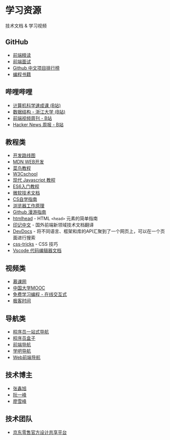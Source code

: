 # 学习资源

技术文档 & 学习视频

## GitHub

- [前端精读](https://github.com/ascoders/weekly?utm_source=gold_browser_extension)
- [前端面试](https://github.com/lgwebdream/FE-Interview?utm_source=gold_browser_extension)
- [Github 中文项目排行榜](https://github.com/GrowingGit/GitHub-Chinese-Top-Charts?utm_source=gold_browser_extension)
- [编程书籍](https://www.electronjs.org/docs/latest)

## 哔哩哔哩

- [计算机科学速成课 (B站)](https://www.bilibili.com/video/BV1EW411u7th/?spm_id_from=333.999.0.0&vd_source=6e79f4b68dfe8bd9caa3fea4ec6ef65b)
- [数据结构 - 浙江大学 (B站)](https://www.bilibili.com/video/BV1JW411i731/?spm_id_from=333.999.0.0)
- [前端视频周刊 - B站](https://www.bilibili.com/video/BV1Kt4y1x7zT/?spm_id_from=pageDriver&vd_source=6e79f4b68dfe8bd9caa3fea4ec6ef65b)
- [Hacker News 周报 - B站](https://www.bilibili.com/video/BV16N4y1T7Hu/?spm_id_from=333.337.search-card.all.click&vd_source=6e79f4b68dfe8bd9caa3fea4ec6ef65b)


## 教程类

- [开发路线图](https://roadmap.sh/)
- [MDN WEB开发](https://developer.mozilla.org/zh-CN/docs/Learn)
- [菜鸟教程](https://www.runoob.com/)
- [W3Cschool](https://www.w3cschool.cn/)
- [现代 Javascript 教程](https://zh.javascript.info/)
- [ES6入门教程](https://es6.ruanyifeng.com/)
- [微软技术文档](https://learn.microsoft.com/zh-cn/docs/)
- [CS自学指南](https://csdiy.wiki/)
- [浏览器工作原理](https://github.com/vasanthk/how-web-works)
- [Github 漫游指南](https://github.phodal.com/#/chapter/Github%E6%BC%AB%E6%B8%B8%E6%8C%87%E5%8D%97)
- [htmlhead](https://htmlhead.dev/) - HTML `<head>` 元素的简单指南
- [印记中文](https://docschina.org/) - 国外前端新领域技术文档翻译
- [DevDocs](https://devdocs.io/) - 将不同语言、框架和库的API汇聚到了一个网页上，可以在一个页面进行搜索
- [css-tricks](https://css-tricks.com/) - CSS 技巧
- [Vscode 代码编辑器文档](https://code.visualstudio.com/docs)

## 视频类


- [慕课网](https://www.imooc.com/?utm_source=baidu-pc&utm_medium=sem&utm_campaign=brand&utm_content=1&utm_term=brand&bd_vid=11388327471781983055)
- [中国大学MOOC](https://www.icourse163.org/)
- [免费学习编程 - 在线交互式](https://chinese.freecodecamp.org/)
- [极客时间](https://time.geekbang.org/?utm_source=related_read&utm_medium=article&utm_term=related_read)

## 导航类

- [程序员一站式导航](https://www.cxy521.com/)
- [程序员盒子](https://www.coderutil.com/)
- [前端导航](https://www.haorooms.com/nav)
- [学吧导航](https://www.xue8nav.com/#term-6)
- [Web前端导航](http://www.alloyteam.com/nav/)

## 技术博主

- [张鑫旭](https://www.zhangxinxu.com/)
- [阮一峰](https://www.ruanyifeng.com/blog/)
- [廖雪峰](https://www.liaoxuefeng.com/)

## 技术团队

- [京东零售官方设计共享平台](https://jelly.jd.com/article/5f51aa34da524a0147e9529d)
